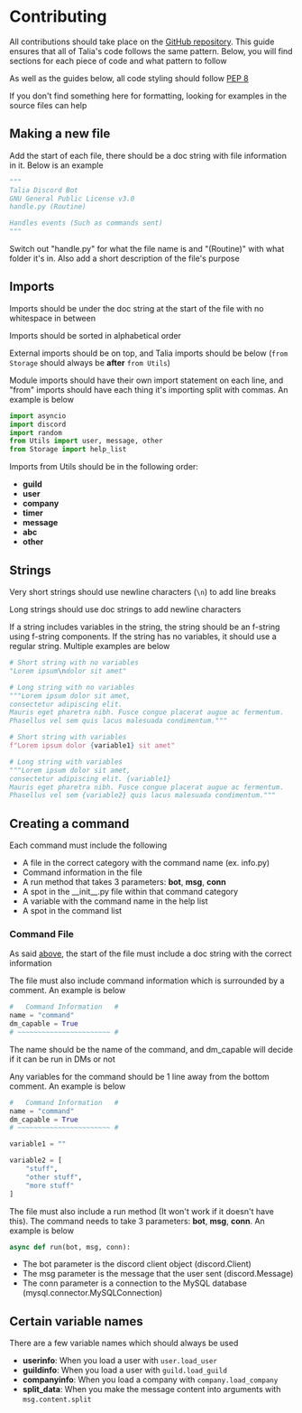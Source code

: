 # Contributing
All contributions should take place on the [GitHub repository](https://github.com/Talia-Team/Talia).
This guide ensures that all of Talia's code follows the same pattern.
Below, you will find sections for each piece of code and what pattern to follow

As well as the guides below, all code styling should follow [PEP 8](https://www.python.org/dev/peps/pep-0008/)

If you don't find something here for formatting, looking for examples in the source files can help

## Making a new file
Add the start of each file, there should be a doc string with file information in it.
Below is an example
```python
"""
Talia Discord Bot
GNU General Public License v3.0
handle.py (Routine)

Handles events (Such as commands sent)
"""
```
Switch out "handle.py" for what the file name is and "(Routine)" with what folder it's in.
Also add a short description of the file's purpose

## Imports
Imports should be under the doc string at the start of the file with no whitespace in between

Imports should be sorted in alphabetical order

External imports should be on top, and Talia imports should be below (`from Storage` should always be **after** `from Utils`)

Module imports should have their own import statement on each line, and "from" imports should have each thing it's importing split with commas.
An example is below
```python
import asyncio
import discord
import random
from Utils import user, message, other
from Storage import help_list
```

Imports from Utils should be in the following order:
- **guild**
- **user**
- **company**
- **timer**
- **message**
- **abc**
- **other**

## Strings
Very short strings should use newline characters (`\n`) to add line breaks

Long strings should use doc strings to add newline characters

If a string includes variables in the string, the string should be an f-string using f-string components. 
If the string has no variables, it should use a regular string. Multiple examples are below
```python
# Short string with no variables
"Lorem ipsum\ndolor sit amet"

# Long string with no variables
"""Lorem ipsum dolor sit amet, 
consectetur adipiscing elit. 
Mauris eget pharetra nibh. Fusce congue placerat augue ac fermentum. 
Phasellus vel sem quis lacus malesuada condimentum."""

# Short string with variables
f"Lorem ipsum dolor {variable1} sit amet"

# Long string with variables
"""Lorem ipsum dolor sit amet, 
consectetur adipiscing elit. {variable1}
Mauris eget pharetra nibh. Fusce congue placerat augue ac fermentum. 
Phasellus vel sem {variable2} quis lacus malesuada condimentum."""
```

## Creating a command
Each command must include the following
- A file in the correct category with the command name (ex. info.py)
- Command information in the file
- A run method that takes 3 parameters: **bot**, **msg**, **conn**
- A spot in the \_\_init\_\_.py file within that command category
- A variable with the command name in the help list
- A spot in the command list

### Command File
As said [above](#making-a-new-file), the start of the file must include a doc string with the correct information

The file must also include command information which is surrounded by a comment.
An example is below
```python
#   Command Information   #
name = "command"
dm_capable = True
# ~~~~~~~~~~~~~~~~~~~~~~~ #
```
The name should be the name of the command, and dm_capable will decide if it can be run in DMs or not

Any variables for the command should be 1 line away from the bottom comment.
An example is below
```python
#   Command Information   #
name = "command"
dm_capable = True
# ~~~~~~~~~~~~~~~~~~~~~~~ #

variable1 = ""

variable2 = [
    "stuff",
    "other stuff",
    "more stuff"
]
```

The file must also include a run method (It won't work if it doesn't have this).
The command needs to take 3 parameters: **bot**, **msg**, **conn**.
An example is below
```python
async def run(bot, msg, conn):
```
- The bot parameter is the discord client object (discord.Client)
- The msg parameter is the message that the user sent (discord.Message)
- The conn parameter is a connection to the MySQL database (mysql.connector.MySQLConnection)


## Certain variable names
There are a few variable names which should always be used

- **userinfo**: When you load a user with `user.load_user`
- **guildinfo**: When you load a user with `guild.load_guild`
- **companyinfo**: When you load a company with `company.load_company`
- **split_data**: When you make the message content into arguments with `msg.content.split`